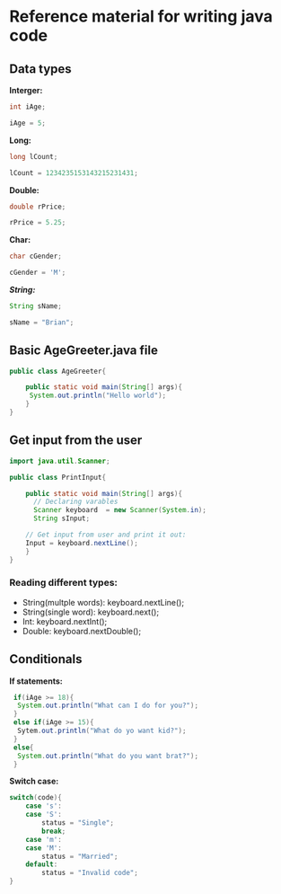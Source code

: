 # Reference material for writing java code

## Data types

**Interger:**

```java
int iAge;

iAge = 5;
```

**Long:**

```java
long lCount;

lCount = 1234235153143215231431;
```

**Double:**

```java
double rPrice;

rPrice = 5.25;
```

**Char:**

```java
char cGender;

cGender = 'M';
```

***String:***

```java
String sName;

sName = "Brian";
```

## Basic AgeGreeter.java file

```java
public class AgeGreeter{

	public static void main(String[] args){
	 System.out.println("Hello world");	
	}
}
```

## Get input from the user

```java
import java.util.Scanner;

public class PrintInput{

	public static void main(String[] args){
	  // Declaring varables
	  Scanner keyboard  = new Scanner(System.in);
	  String sInput;

	// Get input from user and print it out:
	Input = keyboard.nextLine(); 
	}
}
```
### Reading different types:
- String(multple words): keyboard.nextLine();
- String(single word): keyboard.next(); 
- Int: keyboard.nextInt();
- Double: keyboard.nextDouble();

## Conditionals

**If statements:**

```java
 if(iAge >= 18){
  System.out.println("What can I do for you?"); 
 }
 else if(iAge >= 15){
  Sytem.out.println("What do yo want kid?");
 }
 else{
  System.out.println("What do you want brat?");
 }
```

**Switch case:**

```java
switch(code){
	case 's':
	case 'S':
		status = "Single";
		break;
	case 'm':
	case 'M':
		status = "Married";
	default:
		status = "Invalid code";
}
